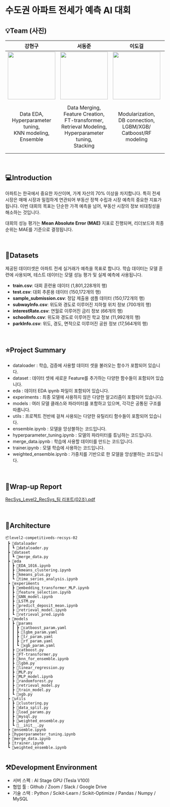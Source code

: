 # 수도권 아파트 전세가 예측 AI 대회

## 💡Team (사진)

| 강현구 | 서동준 | 이도걸 | 이수미 | 최윤혜 |
|:---:|:---:|:---:|:---:|:---:|
| <img src="https://github.com/user-attachments/assets/92253cc6-6b10-4245-a2c0-d2890cdad1b5" width="150" height="150"/> | <img src="https://github.com/user-attachments/assets/67d55bee-4817-4401-98aa-d276a00546ad" width="150" height="150"/> | <img src="https://github.com/user-attachments/assets/896c0009-4741-42c1-a8f5-ae66ba33397b" width="150" height="150"/> | <img src="https://github.com/user-attachments/assets/f649e5ee-c338-4883-aad0-9a77f3fe2381" width="150" height="150"/> | <img src="https://github.com/user-attachments/assets/b3de7f45-454e-4907-a618-c653f381a4d6" width="150" height="150"/> |
| Data EDA, <br>Hyperparameter <br>tuning, <br>KNN modeling, Ensemble | Data Merging, <br>Feature Creation, <br>FT-transformer, <br>Retrieval Modeling, <br>Hyperparameter tuning, <br>Stacking | Modularization, <br>DB connection, <br>LGBM/XGB/<br>Catboost/RF<br> modeling | Time series analysis, <br>LSTM modeling, <br>Feature selection work, <br>Clustering, <br>Data Merging, <br>Ensemble | Deep learning <br>modeling, <br>MLP, <br>GNN modeling, <br>Added features <br>to the dataset |


</br>

## 💻Introduction
아파트는 한국에서 중요한 자산이며, 가계 자산의 70% 이상을 차지합니다. 특히 전세 시장은 매매 시장과 밀접하게 연관되어 부동산 정책 수립과 시장 예측의 중요한 지표가 됩니다. 이번 대회의 목표는 단순한 가격 예측을 넘어, 부동산 시장의 정보 비대칭성을 해소하는 것입니다.

대회의 성능 평가는 **Mean Absolute Error (MAE)** 지표로 진행되며, 리더보드와 최종 순위는 MAE를 기준으로 결정됩니다.

</br>

## 💾Datasets
제공된 데이터셋은 아파트 전세 실거래가 예측을 목표로 합니다. 학습 데이터는 모델 훈련에 사용되며, 테스트 데이터는 모델 성능 평가 및 실제 예측에 사용됩니다.
- **train.csv**: 대회 훈련용 데이터 (1,801,228개의 행)
- **test.csv**: 대회 추론용 데이터 (150,172개의 행)
- **sample_submission.csv**: 정답 제출용 샘플 데이터 (150,172개의 행)
- **subwayInfo.csv**: 위도와 경도로 이루어진 지하철 위치 정보 (700개의 행)
- **interestRate.csv**: 연월로 이루어진 금리 정보 (66개의 행)
- **schoolInfo.csv**: 위도와 경도로 이루어진 학교 정보 (11,992개의 행)
- **parkInfo.csv**: 위도, 경도, 면적으로 이루어진 공원 정보 (17,564개의 행)


</br>

## ⭐Project Summary
- dataloader : 학습, 검증에 사용할 데이터 셋을 불러오는 함수가 포함되어 있습니다.
- dataset : 데이터 셋에 새로운 Feature를 추가하는 다양한 함수들이 포함되어 있습니다.
- eda : 데이터 EDA ipynb 파일이 포함되어 있습니다.
- experiments : 최종 모델에 사용하지 않은 다양한 알고리즘이 포함되어 있습니다. 
- models : 여러 모델 클래스와 파라미터를 포함하고 있으며, 각각은 공통된 구조를 따릅니다.
- utils : 프로젝트 전반에 걸쳐 사용되는 다양한 유틸리티 함수들이 포함되어 있습니다.
- ensemble.ipynb : 모델을 앙상블하는 코드입니다.
- hyperparameter_tuning.ipynb : 모델의 파라미터를 튜닝하는 코드입니다.
- merge_data.ipynb : 학습에 사용할 데이터를 만드는 코드입니다.
- trainer.ipynb : 모델 학습에 사용하는 코드입니다.
- weighted_ensemble.ipynb : 가중치를 기반으로 한 모델을 앙상블하는 코드입니다.

</br>

## 📑Wrap-up Report
[RecSys_Level2_RecSys_팀 리포트(02조).pdf]()


</br>

## 📂Architecture
```
📦level2-competitiveds-recsys-02
 ┣ 📂dataloader
 ┃ ┗ 📜dataloader.py
 ┣ 📂dataset
 ┃ ┗ 📜merge_data.py
 ┣ 📂eda
 ┃ ┣ 📜EDA_1016.ipynb
 ┃ ┣ 📜kmeans_clustering.ipynb
 ┃ ┣ 📜kmeans_plus.py
 ┃ ┗ 📜time_series_analysis.ipynb
 ┣ 📂experiments
 ┃ ┣ 📜embedding_transformer_MLP.ipynb
 ┃ ┣ 📜feature_selection.ipynb
 ┃ ┣ 📜GNN_model.ipynb
 ┃ ┣ 📜LSTM.py
 ┃ ┣ 📜predict_deposit_mean.ipynb
 ┃ ┣ 📜retrieval_model.ipynb
 ┃ ┗ 📜retrieval_pred.ipynb
 ┣ 📂models
 ┃ ┣ 📂params
 ┃ ┃ ┣ 📜catboost_param.yaml
 ┃ ┃ ┣ 📜lgbm_param.yaml
 ┃ ┃ ┣ 📜lr_param.yaml
 ┃ ┃ ┣ 📜rf_param.yaml
 ┃ ┃ ┗ 📜xgb_param.yaml
 ┃ ┣ 📜catboost.py
 ┃ ┣ 📜FT-transformer.py
 ┃ ┣ 📜knn_for_ensemble.ipynb
 ┃ ┣ 📜lgbm.py
 ┃ ┣ 📜linear_regression.py
 ┃ ┣ 📜MLP.py
 ┃ ┣ 📜MLP_model.ipynb
 ┃ ┣ 📜randomforest.py
 ┃ ┣ 📜retrieval_model.py
 ┃ ┣ 📜train_model.py
 ┃ ┗ 📜xgb.py
 ┣ 📂utils
 ┃ ┣ 📜clustering.py
 ┃ ┣ 📜data_split.py
 ┃ ┣ 📜load_params.py
 ┃ ┣ 📜mysql.py
 ┃ ┣ 📜weighted_ensemble.py
 ┃ ┗ 📜__init__.py
 ┣ 📜ensemble.ipynb
 ┣ 📜hyperparameter_tuning.ipynb
 ┣ 📜merge_data.ipynb
 ┣ 📜trainer.ipynb
 ┗ 📜weighted_ensemble.ipynb
            
```

## ⚒️Development Environment
- 서버 스펙 : AI Stage GPU (Tesla V100)
- 협업 툴 : Github / Zoom / Slack / Google Drive 
- 기술 스택 : Python / Scikit-Learn / Scikit-Optimize / Pandas / Numpy / MySQL
